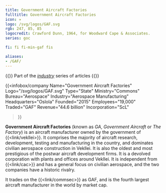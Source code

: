 ```yaml
---
title: Government Aircraft Factories
fulltitle: Government Aircraft Factories
icon: ✈️
logo: /svg/logos/GAF.svg
rgb: 247, 85, 85
logocredit: Crawford Dunn, 1964, for Woodward Cape & Associates.
series: goc

fi: fi fi-min-gaf fis

aliases:
- /GAF/
---
```

{{<note series>}}
 Part of the *[industry](/industry/)* series of articles
{{</note>}}

{{<infobox/company
	 Name="Government Aircraft Factories"
	 Logo="/svg/logos/GAF.svg"
	 Type="State"
	 Ministry="Commons"
	 Bureau="Aerospace"
	 Industry="Aerospace Manufacturing"
	 Headquarters="Oslola"
	 Founded="2015"
	 Employees="19,000"
	 Traded="GAF"
	 Revenue="44.6 billion"
	 Incorporation="ScL"
 >}}

<span class="fi fi-min-gaf fis"></span>  **Government Aircraft Factories** (known as *GA*, *Government Aircraft* or *The Factory*) is an aircraft manufacturer owned by the government of {{<link/vekllei>}}. It comprises the majority of aircraft research, development, testing and manufacturing in the country, and dominates civilian aerospace construction in Vekllei. It is also the oldest and most prestigious of the postwar aircraft development firms. It is a devolved corporation with plants and offices around Vekllei. It is independent from {{<link/cac>}} and has a general focus on civilian aerospace, and the two companies have a historic rivalry.

It trades on the {{<link/commsec>}} as GAF, and is the fourth largest aircraft manufacturer in the world by market cap.